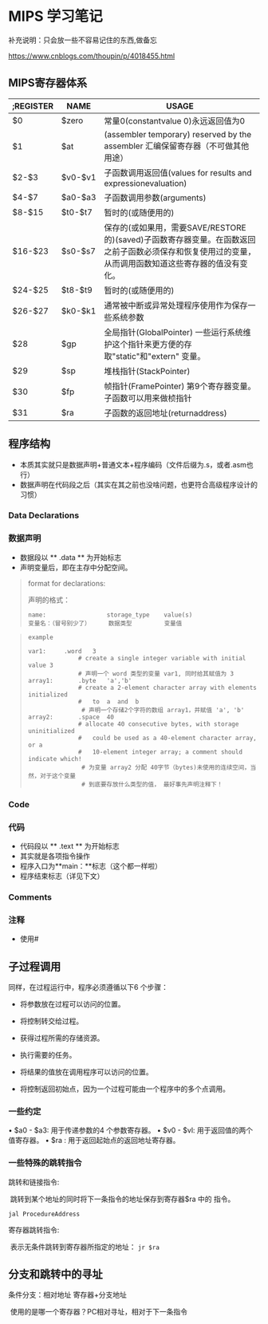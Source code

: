 # MIPS 学习笔记

补充说明：只会放一些不容易记住的东西,做备忘

https://www.cnblogs.com/thoupin/p/4018455.html

## MIPS寄存器体系

| ;REGISTER | NAME      | USAGE                                    |
| --------- | --------- | ---------------------------------------- |
| \$0       | \$zero    | 常量0(constantvalue 0)永远返回值为0              |
| \$1       | \$at      | (assembler temporary) reserved by the assembler 汇编保留寄存器（不可做其他用途） |
| \$2-\$3   | \$v0-\$v1 | 子函数调用返回值(values for results and expressionevaluation) |
| \$4-\$7   | \$a0-\$a3 | 子函数调用参数(arguments)                       |
| \$8-\$15  | \$t0-\$t7 | 暂时的(或随便用的)                               |
| \$16-\$23 | \$s0-\$s7 | 保存的(或如果用，需要SAVE/RESTORE的)(saved)子函数寄存器变量。在函数返回之前子函数必须保存和恢复使用过的变量，从而调用函数知道这些寄存器的值没有变化。 |
| \$24-\$25 | \$t8-\$t9 | 暂时的(或随便用的)                               |
| \$26-\$27 | \$k0-\$k1 | 通常被中断或异常处理程序使用作为保存一些系统参数                 |
| \$28      | \$gp      | 全局指针(GlobalPointer) 一些运行系统维护这个指针来更方便的存取"static"和"extern" 变量。 |
| \$29      | \$sp      | 堆栈指针(StackPointer)                       |
| \$30      | \$fp      | 帧指针(FramePointer) 第9个寄存器变量。子函数可以用来做桢指针   |
| \$31      | \$ra      | 子函数的返回地址(returnaddress)                  |



## 程序结构

- 本质其实就只是数据声明+普通文本+程序编码（文件后缀为.s，或者.asm也行）
- 数据声明在代码段之后（其实在其之前也没啥问题，也更符合高级程序设计的习惯）

### Data Declarations
### 数据声明

- 数据段以 **  .data ** 为开始标志
- 声明变量后，即在主存中分配空间。

> format for declarations:
>
> 声明的格式：
> ```
> name:	                storage_type	value(s)	
> 变量名：（冒号别少了）     数据类型         变量值     
> ```

> ```
> example
> 	
> var1:		.word	3	
> 				# create a single integer variable with initial value 3
> 				# 声明一个 word 类型的变量 var1, 同时给其赋值为 3
> array1:		.byte	'a','b'	
> 				# create a 2-element character array with elements initialized
> 				#   to  a  and  b
> 　　　　　　　　　# 声明一个存储2个字符的数组 array1，并赋值 'a', 'b'
> array2:		.space	40	
> 				# allocate 40 consecutive bytes, with storage uninitialized
> 				#   could be used as a 40-element character array, or a
> 				#   10-element integer array; a comment should indicate which!	
> 　　　　　　　　　# 为变量 array2 分配 40字节（bytes)未使用的连续空间，当然，对于这个变量
> 　　　　　　　　　# 到底要存放什么类型的值， 最好事先声明注释下！
> ```



### Code

### 代码

- 代码段以 **  .text ** 为开始标志
- 其实就是各项指令操作
- 程序入口为**main：**标志（这个都一样啦）
- 程序结束标志（详见下文）

### Comments
### 注释

- 使用#






## 子过程调用

同样，在过程运行中，程序必须遵循以下6 个步骤：

- 将参数放在过程可以访问的位置。


- 将控制转交给过程。
- 获得过程所需的存储资源。
- 执行需要的任务。
- 将结果的值放在调用程序可以访问的位置。
- 将控制返回初始点，因为一个过程可能由一个程序中的多个点调用。

### 一些约定

• \$a0 - \$a3: 用于传递参数的4 个参数寄存器。
• \$v0 - \$vl: 用于返回值的两个值寄存器。
• \$ra : 用于返回起始点的返回地址寄存器。

### 一些特殊的跳转指令

跳转和链接指令:

​	跳转到某个地址的同时将下一条指令的地址保存到寄存器$ra 中的
指令。

`jal ProcedureAddress`

寄存器跳转指令:

​	表示无条件跳转到寄存器所指定的地址：
`jr $ra`





## 分支和跳转中的寻址

条件分支：相对地址  寄存器+分支地址

​	使用的是哪一个寄存器？PC相对寻址，相对于下一条指令

​	


